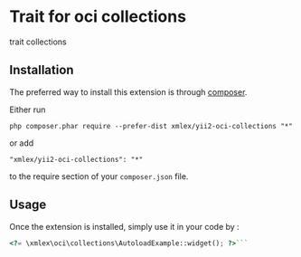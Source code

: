 Trait for oci collections
=========================
trait collections

Installation
------------

The preferred way to install this extension is through [composer](http://getcomposer.org/download/).

Either run

```
php composer.phar require --prefer-dist xmlex/yii2-oci-collections "*"
```

or add

```
"xmlex/yii2-oci-collections": "*"
```

to the require section of your `composer.json` file.


Usage
-----

Once the extension is installed, simply use it in your code by  :

```php
<?= \xmlex\oci\collections\AutoloadExample::widget(); ?>```